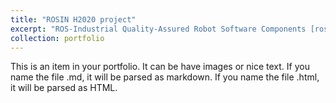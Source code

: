 ```yaml
---
title: "ROSIN H2020 project"
excerpt: "ROS-Industrial Quality-Assured Robot Software Components [rosin-project.eu](http://rosin-project.eu)<br/><img src='https://rosin-project.eu/wp-content/uploads/2016-11-IPA-ROS-Events-16_CMKY-bearbeitet-blau.jpg'>"
collection: portfolio
---
```


This is an item in your portfolio. It can be have images or nice text. If you name the file .md, it will be parsed as markdown. If you name the file .html, it will be parsed as HTML. 

